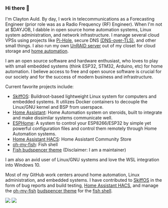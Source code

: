 ### Hi there 👋

I'm Clayton Auld. By day, I work in telecommunications as a Forecasting Engineer (prior role was as a Radio Frequency (RF) Engineer). When I'm not at $DAYJOB, I dabble in open source home automation systems, Linux system administration, and network infrastructure. I manage several cloud VPSs using projects like [Pi-Hole](https://pi-hole.net), secure DNS [(DNS-over-TLS)](https://github.com/clayauld/Secure-Adblocking-DNS), and other small things. I also run my own [UnRAID server](https://unraid.net) out of my closet for cloud storage and [home automation](https://home-assistant.io).

I am an open source software and hardware enthusiast, who loves to play with small embedded systems (think ESP32, STM32, Arduino, etc) for home automation. I believe access to free and open source software is crucial for our society and for the success of modern business and infrastructure. 

Current favorite projects include:
* [SkiffOS](https://github.com/skiffos/SkiffOS): Buildroot-based lightweight Linux system for computers and embedded systems. It utilizes Docker containers to decouple the Linux/GNU kernel and BSP from userspace.
* [Home Assistant](https://home-assistant.io): Home Automation system on steroids, built to integrate and make dissimilar systems communicate well.
* [ESPHome](https://esphome.io): A system to control your ESP8266/ESP32 by simple yet powerful configuration files and control them remotely through Home Automation systems.
* [Home Assistant HACS](https://hacs.xyz/): Home Assistant Community Store
* [oh-my-fish](https://github.com/oh-my-fish/oh-my-fish): Fish shell
* [Fish budspencer theme](https://github.com/oh-my-fish/theme-budspencer) (Disclaimer: I am a maintainer)

I am also an avid user of Linux/GNU systems and love the WSL integration into Windows 10.

Most of my GitHub work centers around home automation, Linux administration, and embedded systems. I have contributed to [SkiffOS](https://github.com/skiffos/SkiffOS) in the form of bug reports and build testing, [Home Assistant HACS](https://hacs.xyz/), and manage the [oh-my-fish](https://github.com/oh-my-fish/oh-my-fish) [budspencer theme](https://github.com/oh-my-fish/theme-budspencer) for the [fish shell](https://fishshell.com/).

<div>
<img align="center" valign="top" src="https://github-readme-stats.vercel.app/api?username=clayauld&count_private=true&show_icons=true&theme=light" /> <img align="center" valign="top" src="https://github-readme-stats.vercel.app/api/top-langs/?username=clayauld&layout=compact&theme=light" />
</div>
<!--
**clayauld/clayauld** is a ✨ _special_ ✨ repository because its `README.md` (this file) appears on your GitHub profile.

Here are some ideas to get you started:

- 🔭 I’m currently working on ...
- 🌱 I’m currently learning ...
- 👯 I’m looking to collaborate on ...
- 🤔 I’m looking for help with ...
- 💬 Ask me about ...
- 📫 How to reach me: ...
- 😄 Pronouns: ...
- ⚡ Fun fact: ...
-->
